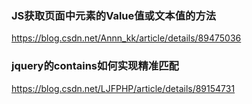 ### JS获取页面中元素的Value值或文本值的方法
https://blog.csdn.net/Annn_kk/article/details/89475036

### jquery的contains如何实现精准匹配
https://blog.csdn.net/LJFPHP/article/details/89154731






